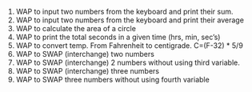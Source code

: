 1. WAP to input two numbers from the keyboard and print their sum.
2. WAP to input two numbers from the keyboard and print their average
3. WAP to calculate the area of a circle
4. WAP to print the total seconds in a given time (hrs, min, sec’s)
5. WAP to convert temp. From Fahrenheit to centigrade. C=(F-32) * 5/9
6. WAP to SWAP (interchange) two numbers
7. WAP to SWAP (interchange) 2 numbers without using third variable.
8. WAP to SWAP (interchange) three numbers
9. WAP to SWAP three numbers without using fourth variable